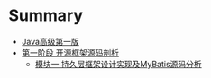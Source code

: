 # Summary

* [Java高级第一版](README.md)
* [第一阶段 开源框架源码剖析](1-stage/README.md)
    * [模块一 持久层框架设计实现及MyBatis源码分析](1-stage/1-1/mybatis.md)

